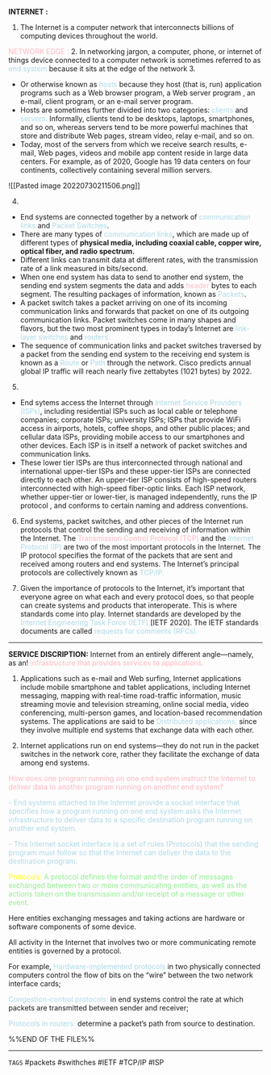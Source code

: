 **INTERNET :**
1. The Internet is a computer network that interconnects billions of computing devices throughout the world.

<font style="color:lightPINK"> NETWORK EDGE :</font>
2. In networking jargon, a computer, phone, or internet of things device connected to a computer network is sometimes referred to as <font style="color:lightblue">end system</font> because it sits at the edge of the network
3. 
-  Or otherwise known as <font style="color:lightblue">hosts</font> because they host (that is, run) application programs such as a Web browser program, a Web server program , an e-mail, client program, or an e-mail server program.
- Hosts are sometimes further divided into two categories: <font style="color:lightblue"> clients</font> and <font style="color:lightblue"> servers.</font> Informally, clients tend to be desktops, laptops, smartphones, and so on, whereas servers tend to be more powerful machines that store and distribute Web pages, stream video, relay e-mail, and so on.
- Today, most of the servers from which we receive search results, e-mail, Web pages, videos and mobile app content reside in large data centers. For example, as of 2020, Google has 19 data centers on four continents, collectively containing several million servers.




![[Pasted image 20220730211506.png]]

4. 
- End systems are connected together by a network of <font style="color:lightblue">communication links</font> and <font style="color:lightblue">Packet Switches</font>.
- There are many types of <font style="color:lightblue">communication links</font>, which are made up of different types of  **physical media, including coaxial cable, copper wire, optical fiber, and radio spectrum.**
- Different links can transmit data at different rates, with the transmission rate of a link measured in bits/second.
- When one end system has data to send to another end system, the sending end system segments the data and adds <font style="color:lightpink">header </font>bytes to each segment. The resulting packages of information, known as <font style="color:lightblue">Packets</font>.
- A packet switch takes a packet arriving on one of its incoming communication links and forwards that packet on one of its outgoing communication links. Packet switches come in many shapes and flavors, but the two most prominent types in today’s Internet are <font style="color:lightblue">link-layer switches</font> and  <font style="color:lightblue">routers.</font>
- The sequence of communication links and packet switches traversed by a packet from the sending end system to the receiving end system is known as a <font style="color:lightblue">Route</font> or <font style="color:lightblue">Path</font> through the network. Cisco predicts annual global IP traffic will reach nearly five zettabytes (1021 bytes) by 2022.

5. 
 - End sytems access the Internet through <font style="color:lightblue">Internet Service Providers (ISPs)</font>,  including residential ISPs such as local cable or telephone companies; corporate ISPs; university ISPs; ISPs that provide WiFi access in airports, hotels, coffee shops, and other public places; and cellular data ISPs, providing mobile access to our smartphones and other devices. Each ISP is in itself a network of packet switches and communication links.
 - These lower tier ISPs are thus interconnected through national and international upper-tier ISPs and these upper-tier ISPs are connected directly to each other. An upper-tier ISP consists of high-speed routers interconnected with high-speed fiber-optic links. Each ISP network, whether upper-tier or lower-tier, is managed independently, runs the IP protocol , and conforms to certain naming and address conventions.
 
6. End systems, packet switches, and other pieces of the Internet run protocols that control the sending and receiving of information within the Internet. The <font style="color:lightpink">Transmission Control Protocol (TCP)</font> and the <font style="color:lightblue">Internet Protocol (IP)</font> are two of the most important protocols in the Internet. The IP protocol specifies the format of the packets that are sent and received among routers and end systems. The Internet’s principal protocols are collectively known as <font style="color:lightblue">TCP/IP.</font> 

7. Given the importance of protocols to the Internet, it’s important that everyone agree on what each and every protocol does, so that people can create systems and products that interoperate. This is where standards come into play. Internet standards are developed by the <font style="color:lightblue">Internet Engineering Task Force (IETF)</font> [IETF 2020]. The IETF standards documents are called <font style="color:lightblue">requests for comments (RFCs).</font>
----------
**SERVICE DISCRIPTION:**
Internet from an entirely different angle—namely, as
an! <font style="color:lightPINK">infrastructure that provides services to applications.</font>

1. Applications such as e-mail and Web surfing, Internet applications include mobile smartphone and tablet applications, including Internet messaging, mapping with real-time road-traffic information, music streaming movie and television streaming, online social media, video conferencing, multi-person games, and location-based recommendation systems. The applications are said to be <font style="color:lightblue">Distributed applications,</font> since they involve multiple end systems that exchange data with each other.

2. Internet applications run on end systems—they do not run in the packet switches in the network core, rather they facilitate the exchange of data among end systems.


<font style="color:lightpink">How does one program running on one end system instruct the Internet to deliver data to another program running on another end system?</font>

<font style="color:lightblue">- End systems attached to the Internet provide a socket interface that specifies how a program running on one end system asks the Internet infrastructure to deliver data to a specific destination program running on another end system.
</font>

<font style="color:lightblue">- This Internet socket interface is a set of rules (Protocols) that the sending program must follow so that the Internet can deliver the data to the destination program.</font>


<font style="color:yellow">Protocols:</font>
<font style="color:lightgreen">A protocol defines the format and the order of messages exchanged between two or more communicating entities, as well as the actions taken on the transmission and/or receipt of a message or other event.</font>

Here entities exchanging messages and taking actions are hardware or software components of some device.

All activity in the Internet that involves two or more communicating remote
entities is governed by a protocol. 

For example, 
<font style="color:lightblue">Hardware-implemented protocols</font> in two physically connected computers control the flow of bits on the “wire” between the two network interface cards; 

<font style="color:lightblue">Congestion-control protocols:</font> in end systems control the rate at which packets are transmitted between sender and receiver; 

<font style="color:lightblue">Protocols in routers:</font> determine a packet’s path from source to destination.

%%END OF THE FILE%%


------------------
`TAGS`
#packets
#swithches
#IETF
#TCP/IP
#ISP
